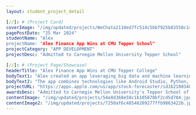 ```yaml
---
layout: student_project_detail

[//]: # (Project Card)
coverImage: "/img/updated/projects/WeChata2118ed7fc514c5bbf925b83558c14ba.jpg"
pagePostDate: "25 Mar 2024"
studentName: "Alex
projectName: "Alex Finance App Wins at CMU Tepper School"
projectCategory: "APP DEVELOPMENT"
projectDesc: "Admitted to Carnegie Mellon University Tepper School"

[//]: # (Project Page/Showcase)
headerTitle: "Alex Finance App Wins at CMU Tepper College"
bodyText1: "Alex created an app leveraging big data and machine learning to forecast stock market movements, helping ordinary investors understand the impact of various factors such as economy, politics, and regulation."
bodyText2: "The app combines technologies like Android Studio, Python, Google Firebase, and AWS cloud computing for precision and ease of use. By processing extensive social media data with advanced algorithms, Alex's team has surpassed traditional trading approaches."
projectURL: "https://apps.apple.com/us/app/stock-forecaster/id1621803400"
awardsDesc: "Admitted to Carnegie Mellon University's Tepper School of Business"
contentImage: "/img/updated/projects/54e8d368e50c1b105870bf2cd5d704.jpg"
contentImage2: "/img/updated/projects/7250af6c48546209277ffb9863422b.jpg"
---
```

